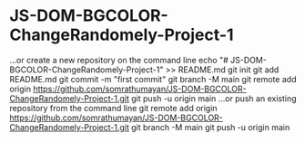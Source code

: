 # JS-DOM-BGCOLOR-ChangeRandomely-Project-1


…or create a new repository on the command line
echo "# JS-DOM-BGCOLOR-ChangeRandomely-Project-1" >> README.md
git init
git add README.md
git commit -m "first commit"
git branch -M main
git remote add origin https://github.com/somrathumayan/JS-DOM-BGCOLOR-ChangeRandomely-Project-1.git
git push -u origin main
…or push an existing repository from the command line
git remote add origin https://github.com/somrathumayan/JS-DOM-BGCOLOR-ChangeRandomely-Project-1.git
git branch -M main
git push -u origin main


